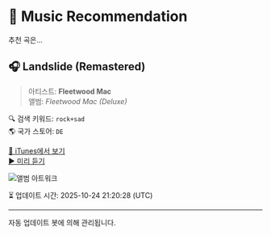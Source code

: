 
# 🎵 Music Recommendation

추천 곡은...

## 🎧 Landslide (Remastered)  
> 아티스트: **Fleetwood Mac**  
> 앨범: _Fleetwood Mac (Deluxe)_  

🔍 검색 키워드: `rock+sad`  
🌎 국가 스토어: `DE`

[🔗 iTunes에서 보기](https://music.apple.com/de/album/landslide-remastered/1308648830?i=1308648844&uo=4)  
[▶️ 미리 듣기](https://audio-ssl.itunes.apple.com/itunes-assets/AudioPreview126/v4/df/33/01/df330182-3755-e3d4-2cdf-83a2d407c2e9/mzaf_15919999017005344577.plus.aac.p.m4a)

![앨범 아트워크](https://is1-ssl.mzstatic.com/image/thumb/Music125/v4/64/cc/0b/64cc0b3b-92fb-66cf-1240-e2afba504e4b/603497863105.jpg/100x100bb.jpg)

⏳ 업데이트 시간: 2025-10-24 21:20:28 (UTC)

---
자동 업데이트 봇에 의해 관리됩니다.
